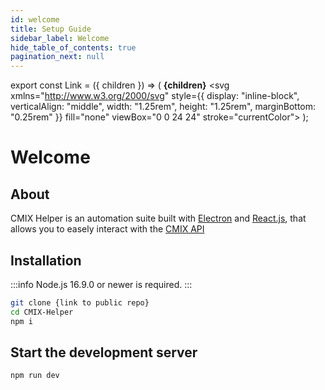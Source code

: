 ```yaml
---
id: welcome
title: Setup Guide
sidebar_label: Welcome
hide_table_of_contents: true
pagination_next: null
---
```


export const Link = ({ children }) => (
  <span>
    <strong>{children}</strong>
    <svg
      xmlns="http://www.w3.org/2000/svg"
      style={{
        display: "inline-block",
        verticalAlign: "middle",
        width: "1.25rem",
        height: "1.25rem",
        marginBottom: "0.25rem"
      }}
      fill="none"
      viewBox="0 0 24 24"
      stroke="currentColor">
      <path stroke-linecap="round" stroke-linejoin="round" stroke-width="2" d="M10 6H6a2 2 0 00-2 2v10a2 2 0 002 2h10a2 2 0 002-2v-4M14 4h6m0 0v6m0-6L10 14"></path>
    </svg>
  </span>
);

# Welcome

## About

CMIX Helper is an automation suite built with [<Link>Electron</Link>](https://electronjs.org/) and [<Link>React.js</Link>](https://react.dev/), that allows you to easely interact with the [<Link>CMIX API</Link>](https://petstore.swagger.io/?url=https%3A%2F%2Fsurvey-api.cmix.com%2Fswagger.json#/) 

## Installation
:::info
Node.js 16.9.0 or newer is required.
:::  
```bash
git clone {link to public repo}
cd CMIX-Helper
npm i
```

## Start the development server

```bash
npm run dev
```
